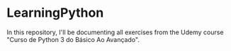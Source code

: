 # LearningPython

In this repository, I'll be documenting all exercises from the Udemy course "Curso de Python 3 do Básico Ao Avançado".
